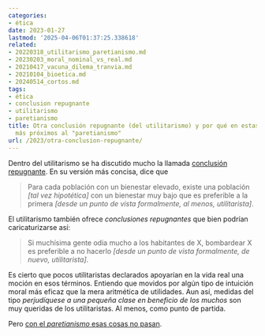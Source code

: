 ```yaml
---
categories:
- ética
date: 2023-01-27
lastmod: '2025-04-06T01:37:25.338618'
related:
- 20220318_utilitarismo_paretianismo.md
- 20230203_moral_nominal_vs_real.md
- 20210417_vacuna_dilema_tranvia.md
- 20210104_bioetica.md
- 20240514_cortos.md
tags:
- ética
- conclusion repugnante
- utilitarismo
- paretianismo
title: Otra conclusión repugnante (del utilitarismo) y por qué en estas páginas estamos
  más próximos al "paretianismo"
url: /2023/otra-conclusion-repugnante/
---
```


Dentro del utilitarismo se ha discutido mucho la llamada
[conclusión repugnante](https://en.wikipedia.org/wiki/Mere_addition_paradox).
En su versión más concisa, dice que

> Para cada población con un bienestar elevado, existe una población _[tal vez hipotética]_ con un bienestar muy bajo que es preferible a la primera _[desde un punto de vista formalmente, al menos, utilitarista]_.

El utilitarismo también ofrece _conclusiones repugnantes_ que bien podrían caricaturizarse así:

> Si muchísima gente odia mucho a los habitantes de X, bombardear X es preferible a no hacerlo _[desde un punto de vista formalmente, de nuevo, utilitarista]_.

Es cierto que pocos utilitaristas declarados apoyarían en la vida real una moción en esos términos. Entiendo que movidos por algún tipo de intuición moral más eficaz que la mera aritmética de utilidades. Aun así, medidas del tipo _perjudíquese a una pequeña clase en beneficio de los muchos_ son muy queridas de los utilitaristas. Al menos, como punto de partida.

Pero [con el _paretianismo_ esas cosas no pasan](/2022/utilitarismo-paretianismo/).
